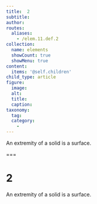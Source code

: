 ```yaml
---
title:  2
subtitle: 
author:
routes:
  aliases:
    - /elem.11.def.2
collection:
  name: elements
  showCount: true
  showMenu: true
content:
  items: '@self.children'
child_type: article
figure:
  image:
  alt:
  title:
  caption:
taxonomy:
  tag:
  category:
    - 
---
```


<p>An extremity of a solid is a surface.</p>

===

<h1>2</h1>
<p>An extremity of a solid is a surface.</p>
